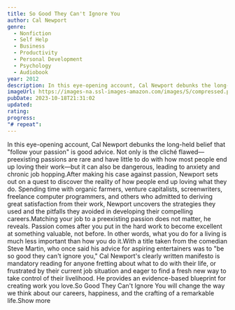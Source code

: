 ```yaml
---
title: So Good They Can't Ignore You
author: Cal Newport
genre:
  - Nonfiction
  - Self Help
  - Business
  - Productivity
  - Personal Development
  - Psychology
  - Audiobook
year: 2012
description: In this eye-opening account, Cal Newport debunks the long-held belief that "follow your passion" is good advice. Not only is the cliché flawed—preexisting passions are rare and have little to do with how most people end up loving their work—but it can also be dangerous, leading to anxiety and chronic job hopping.After making his case against passion, Newport sets out on a quest to discover the reality of how people end up loving what they do. Spending time with organic farmers, venture capitalists, screenwriters, freelance computer programmers, and others who admitted to deriving great satisfaction from their work, Newport uncovers the strategies they used and the pitfalls they avoided in developing their compelling careers.Matching your job to a preexisting passion does not matter, he reveals. Passion comes after you put in the hard work to become excellent at something valuable, not before. In other words, what you do for a living is much less important than how you do it.With a title taken from the comedian Steve Martin, who once said his advice for aspiring entertainers was to "be so good they can't ignore you," Cal Newport's clearly written manifesto is mandatory reading for anyone fretting about what to do with their life, or frustrated by their current job situation and eager to find a fresh new way to take control of their livelihood. He provides an evidence-based blueprint for creating work you love.So Good They Can't Ignore You will change the way we think about our careers, happiness, and the crafting of a remarkable life.Show more
imageUrl: https://images-na.ssl-images-amazon.com/images/S/compressed.photo.goodreads.com/books/1360564614i/13525945.jpg
pubDate: 2023-10-18T21:31:02
updated:
rating:
progress:
"# repeat":
---
```

In this eye-opening account, Cal Newport debunks the long-held belief that "follow your passion" is good advice. Not only is the cliché flawed—preexisting passions are rare and have little to do with how most people end up loving their work—but it can also be dangerous, leading to anxiety and chronic job hopping.After making his case against passion, Newport sets out on a quest to discover the reality of how people end up loving what they do. Spending time with organic farmers, venture capitalists, screenwriters, freelance computer programmers, and others who admitted to deriving great satisfaction from their work, Newport uncovers the strategies they used and the pitfalls they avoided in developing their compelling careers.Matching your job to a preexisting passion does not matter, he reveals. Passion comes after you put in the hard work to become excellent at something valuable, not before. In other words, what you do for a living is much less important than how you do it.With a title taken from the comedian Steve Martin, who once said his advice for aspiring entertainers was to "be so good they can't ignore you," Cal Newport's clearly written manifesto is mandatory reading for anyone fretting about what to do with their life, or frustrated by their current job situation and eager to find a fresh new way to take control of their livelihood. He provides an evidence-based blueprint for creating work you love.So Good They Can't Ignore You will change the way we think about our careers, happiness, and the crafting of a remarkable life.Show more